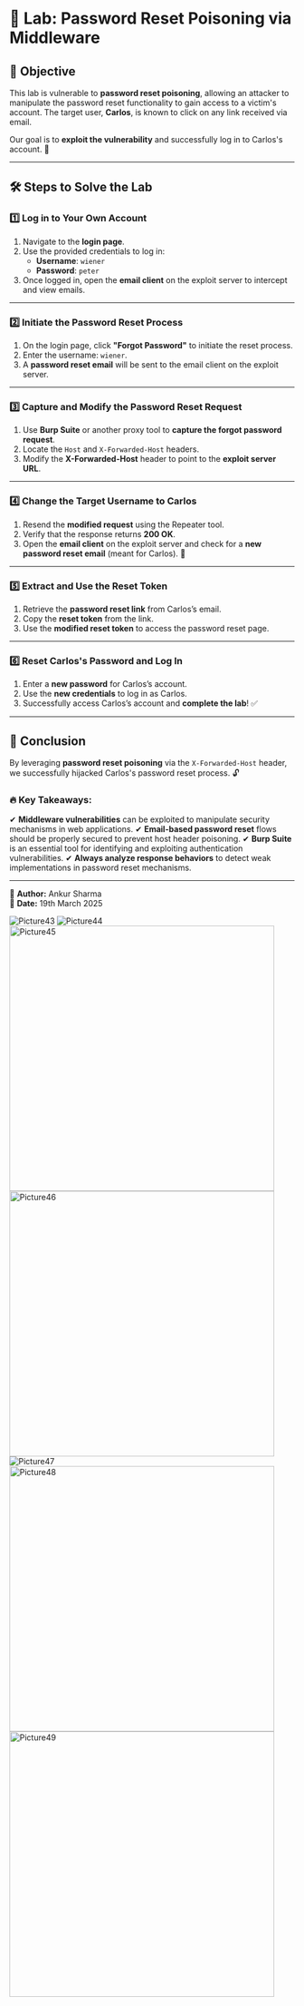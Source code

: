 # 🔐 Lab: Password Reset Poisoning via Middleware

## 🎯 Objective
This lab is vulnerable to **password reset poisoning**, allowing an attacker to manipulate the password reset functionality to gain access to a victim's account. The target user, **Carlos**, is known to click on any link received via email.

Our goal is to **exploit the vulnerability** and successfully log in to Carlos's account. 🚀

---

## 🛠 Steps to Solve the Lab

### 1️⃣ Log in to Your Own Account
1. Navigate to the **login page**.
2. Use the provided credentials to log in:
   - **Username**: `wiener`
   - **Password**: `peter`
3. Once logged in, open the **email client** on the exploit server to intercept and view emails.

---

### 2️⃣ Initiate the Password Reset Process
1. On the login page, click **"Forgot Password"** to initiate the reset process.
2. Enter the username: `wiener`.
3. A **password reset email** will be sent to the email client on the exploit server.

---

### 3️⃣ Capture and Modify the Password Reset Request
1. Use **Burp Suite** or another proxy tool to **capture the forgot password request**.
2. Locate the `Host` and `X-Forwarded-Host` headers.
3. Modify the **X-Forwarded-Host** header to point to the **exploit server URL**.

---

### 4️⃣ Change the Target Username to Carlos
1. Resend the **modified request** using the Repeater tool.
2. Verify that the response returns **200 OK**.
3. Open the **email client** on the exploit server and check for a **new password reset email** (meant for Carlos). 📩

---

### 5️⃣ Extract and Use the Reset Token
1. Retrieve the **password reset link** from Carlos’s email.
2. Copy the **reset token** from the link.
3. Use the **modified reset token** to access the password reset page.

---

### 6️⃣ Reset Carlos's Password and Log In
1. Enter a **new password** for Carlos’s account.
2. Use the **new credentials** to log in as Carlos.
3. Successfully access Carlos’s account and **complete the lab**! ✅

---

## 🏁 Conclusion
By leveraging **password reset poisoning** via the `X-Forwarded-Host` header, we successfully hijacked Carlos's password reset process. 🔓

### 🔥 Key Takeaways:
✔ **Middleware vulnerabilities** can be exploited to manipulate security mechanisms in web applications.
✔ **Email-based password reset** flows should be properly secured to prevent host header poisoning.
✔ **Burp Suite** is an essential tool for identifying and exploiting authentication vulnerabilities.
✔ **Always analyze response behaviors** to detect weak implementations in password reset mechanisms.

---

📌 **Author:** Ankur Sharma  
📅 **Date:** 19th March 2025  

![Picture43](https://github.com/user-attachments/assets/46312ca1-4ae6-4d95-8f8c-0d6ef2d9dbc5)
![Picture44](https://github.com/user-attachments/assets/c6b7a9f5-694e-41e7-829b-350c1ad3b49a)
<img width="468" alt="Picture45" src="https://github.com/user-attachments/assets/a517d4b4-7555-4341-b14e-c5a5a9bea398" />
<img width="468" alt="Picture46" src="https://github.com/user-attachments/assets/3f87f92f-bb11-4a57-ba21-09fe4ad089ff" />
![Picture47](https://github.com/user-attachments/assets/3746a2a6-2919-4d3f-94e3-3c8e6fd4a8f3)
<img width="468" alt="Picture48" src="https://github.com/user-attachments/assets/a5bdbd42-b40c-4ea2-8928-15c42e684615" />
<img width="468" alt="Picture49" src="https://github.com/user-attachments/assets/5458cb19-660e-47d1-9f30-de95954bc9cb" />
